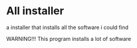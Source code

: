 # All installer

a installer that installs all the software i could find

WARNING!!! This program installs a lot of software
